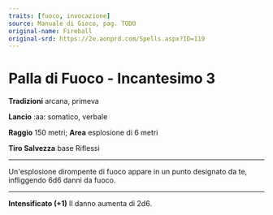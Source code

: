 ```yaml
---
traits: [fuoco, invocazione]
source: Manuale di Gioco, pag. TODO
original-name: Fireball
original-srd: https://2e.aonprd.com/Spells.aspx?ID=119
---
```


# Palla di Fuoco - Incantesimo 3

**Tradizioni** arcana, primeva

**Lancio** :aa: somatico, verbale

**Raggio** 150 metri; **Area** esplosione di 6 metri

**Tiro Salvezza** base Riflessi

---

Un'esplosione dirompente di fuoco appare in un punto designato da te,
infliggendo 6d6 danni da fuoco.

---

**Intensificato (+1)** Il danno aumenta di 2d6.
